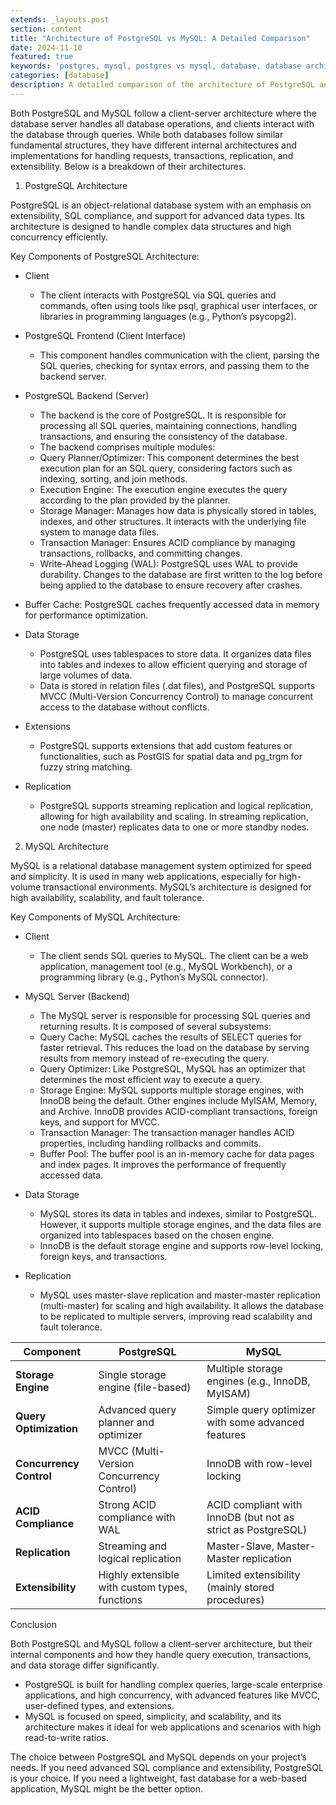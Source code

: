 ```yaml
---
extends: _layouts.post
section: content
title: "Architecture of PostgreSQL vs MySQL: A Detailed Comparison"
date: 2024-11-10
featured: true
keywords: 'postgres, mysql, postgres vs mysql, database, database architecture'
categories: [database]
description: A detailed comparison of the architecture of PostgreSQL and MySQL, highlighting their key components, differences, and use cases.
---
```


Both PostgreSQL and MySQL follow a client-server architecture where the database server handles all database operations, and clients interact with the database through queries. While both databases follow similar fundamental structures, they have different internal architectures and implementations for handling requests, transactions, replication, and extensibility. Below is a breakdown of their architectures.


1. PostgreSQL Architecture

PostgreSQL is an object-relational database system with an emphasis on extensibility, SQL compliance, and support for advanced data types. Its architecture is designed to handle complex data structures and high concurrency efficiently.

Key Components of PostgreSQL Architecture:
- Client
  - The client interacts with PostgreSQL via SQL queries and commands, often using tools like psql, graphical user interfaces, or libraries in programming languages (e.g., Python’s psycopg2).

- PostgreSQL Frontend (Client Interface)
  - This component handles communication with the client, parsing the SQL queries, checking for syntax errors, and passing them to the backend server.

- PostgreSQL Backend (Server)
  - The backend is the core of PostgreSQL. It is responsible for processing all SQL queries, maintaining connections, handling transactions, and ensuring the consistency of the database.
  - The backend comprises multiple modules:
  - Query Planner/Optimizer: This component determines the best execution plan for an SQL query, considering factors such as indexing, sorting, and join methods.
  - Execution Engine: The execution engine executes the query according to the plan provided by the planner.
  - Storage Manager: Manages how data is physically stored in tables, indexes, and other structures. It interacts with the underlying file system to manage data files.
  - Transaction Manager: Ensures ACID compliance by managing transactions, rollbacks, and committing changes.
  - Write-Ahead Logging (WAL): PostgreSQL uses WAL to provide durability. Changes to the database are first written to the log before being applied to the database to ensure recovery after crashes.

- Buffer Cache: PostgreSQL caches frequently accessed data in memory for performance optimization.
 
- Data Storage
  - PostgreSQL uses tablespaces to store data. It organizes data files into tables and indexes to allow efficient querying and storage of large volumes of data.
  - Data is stored in relation files (.dat files), and PostgreSQL supports MVCC (Multi-Version Concurrency Control) to manage concurrent access to the database without conflicts.
 
- Extensions
  - PostgreSQL supports extensions that add custom features or functionalities, such as PostGIS for spatial data and pg_trgm for fuzzy string matching.
 
- Replication
  - PostgreSQL supports streaming replication and logical replication, allowing for high availability and scaling. In streaming replication, one node (master) replicates data to one or more standby nodes.


2. MySQL Architecture

MySQL is a relational database management system optimized for speed and simplicity. It is used in many web applications, especially for high-volume transactional environments. MySQL’s architecture is designed for high availability, scalability, and fault tolerance.

Key Components of MySQL Architecture:

- Client
  - The client sends SQL queries to MySQL. The client can be a web application, management tool (e.g., MySQL Workbench), or a programming library (e.g., Python’s MySQL connector).
 
- MySQL Server (Backend)
  - The MySQL server is responsible for processing SQL queries and returning results. It is composed of several subsystems:
  - Query Cache: MySQL caches the results of SELECT queries for faster retrieval. This reduces the load on the database by serving results from memory instead of re-executing the query.
  - Query Optimizer: Like PostgreSQL, MySQL has an optimizer that determines the most efficient way to execute a query.
  - Storage Engine: MySQL supports multiple storage engines, with InnoDB being the default. Other engines include MyISAM, Memory, and Archive. InnoDB provides ACID-compliant transactions, foreign keys, and support for MVCC.
  - Transaction Manager: The transaction manager handles ACID properties, including handling rollbacks and commits.
  - Buffer Pool: The buffer pool is an in-memory cache for data pages and index pages. It improves the performance of frequently accessed data.
 
- Data Storage
  - MySQL stores its data in tables and indexes, similar to PostgreSQL. However, it supports multiple storage engines, and the data files are organized into tablespaces based on the chosen engine.
  - InnoDB is the default storage engine and supports row-level locking, foreign keys, and transactions.
 
- Replication
  - MySQL uses master-slave replication and master-master replication (multi-master) for scaling and high availability. It allows the database to be replicated to multiple servers, improving read scalability and fault tolerance.





| Component                | PostgreSQL                                     | MySQL                                      |
|--------------------------|------------------------------------------------|--------------------------------------------|
| **Storage Engine**       | Single storage engine (file-based)             | Multiple storage engines (e.g., InnoDB, MyISAM) |
| **Query Optimization**   | Advanced query planner and optimizer           | Simple query optimizer with some advanced features |
| **Concurrency Control**  | MVCC (Multi-Version Concurrency Control)       | InnoDB with row-level locking              |
| **ACID Compliance**      | Strong ACID compliance with WAL                | ACID compliant with InnoDB (but not as strict as PostgreSQL) |
| **Replication**          | Streaming and logical replication              | Master-Slave, Master-Master replication    |
| **Extensibility**        | Highly extensible with custom types, functions | Limited extensibility (mainly stored procedures) |




Conclusion

Both PostgreSQL and MySQL follow a client-server architecture, but their internal components and how they handle query execution, transactions, and data storage differ significantly.
- PostgreSQL is built for handling complex queries, large-scale enterprise applications, and high concurrency, with advanced features like MVCC, user-defined types, and extensions.
- MySQL is focused on speed, simplicity, and scalability, and its architecture makes it ideal for web applications and scenarios with high read-to-write ratios.

The choice between PostgreSQL and MySQL depends on your project’s needs. If you need advanced SQL compliance and extensibility, PostgreSQL is your choice. If you need a lightweight, fast database for a web-based application, MySQL might be the better option.

